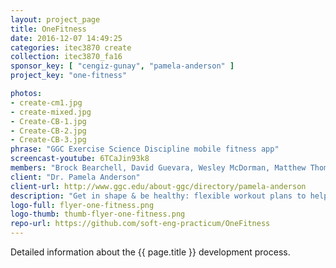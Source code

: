 ```yaml
---
layout: project_page
title: OneFitness
date: 2016-12-07 14:49:25
categories: itec3870 create
collection: itec3870_fa16
sponsor_key: [ "cengiz-gunay", "pamela-anderson" ]
project_key: "one-fitness"

photos:
- create-cm1.jpg
- create-mixed.jpg
- Create-CB-1.jpg
- Create-CB-2.jpg
- Create-CB-3.jpg
phrase: "GGC Exercise Science Discipline mobile fitness app"
screencast-youtube: 6TCaJin93k8
members: "Brock Bearchell, David Guevara, Wesley McDorman, Matthew Thompson"
client: "Dr. Pamela Anderson"
client-url: http://www.ggc.edu/about-ggc/directory/pamela-anderson
description: "Get in shape & be healthy: flexible workout plans to help user plan their workouts while keeping track of their past performance!"
logo-full: flyer-one-fitness.png
logo-thumb: thumb-flyer-one-fitness.png
repo-url: https://github.com/soft-eng-practicum/OneFitness
---
```


Detailed information about the {{ page.title }} development process.

<!-- lightgallery -->
<script src="https://code.jquery.com/jquery-2.2.4.min.js"></script>
<script src="https://cdn.jsdelivr.net/lightgallery/1.3.7/js/lightgallery.min.js"></script>
<script src="https://cdn.jsdelivr.net/g/lg-zoom"></script>

<script type="text/javascript">
    $(document).ready(function() {
    $("body").lightGallery({
    zoom: true,
    selector: 'a#lightgallery',
    selectWithin: 'body'
    });
    });
</script>

[ggc]: http://www.ggc.edu
[gunay-ggc]: http://www.ggc.edu/about-ggc/directory/cengiz-gunay
